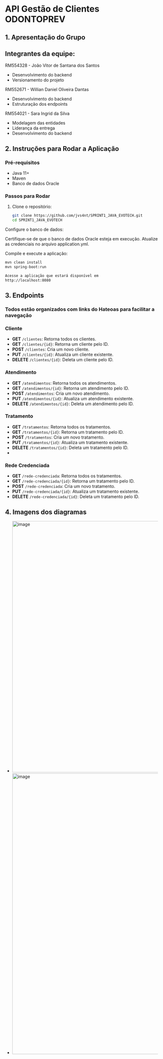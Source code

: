 # API Gestão de Clientes ODONTOPREV

## 1. Apresentação do Grupo

## Integrantes da equipe:

RM554328 - João Vitor de Santana dos Santos

- Desenvolvimento do backend
- Versionamento do projeto

RM552671 - Willian Daniel Oliveira Dantas

- Desenvolvimento do backend
- Estruturação dos endpoints

RM554021 - Sara Ingrid da Silva

- Modelagem das entidades
- Liderança da entrega
- Desenvolvimento do backend


## 2. Instruções para Rodar a Aplicação

### Pré-requisitos
- Java 11+
- Maven
- Banco de dados Oracle

### Passos para Rodar

1. Clone o repositório:
   ```bash
   git clone https://github.com/jvs4nt/SPRINT1_JAVA_EVOTECH.git
   cd SPRINT1_JAVA_EVOTECH
   
Configure o banco de dados:

Certifique-se de que o banco de dados Oracle esteja em execução.
Atualize as credenciais no arquivo application.yml.


Compile e execute a aplicação:

  ```bash
mvn clean install
mvn spring-boot:run

Acesse a aplicação que estará disponível em 
http://localhost:8080
```

## 3. Endpoints
### Todos estão organizados com links do Hateoas para facilitar a navegação

### Cliente

- **GET** `/clientes`: Retorna todos os clientes.
- **GET** `/clientes/{id}`: Retorna um cliente pelo ID.
- **POST** `/clientes`: Cria um novo cliente.
- **PUT** `/clientes/{id}`: Atualiza um cliente existente.
- **DELETE** `/clientes/{id}`: Deleta um cliente pelo ID.

### Atendimento

- **GET** `/atendimentos`: Retorna todos os atendimentos.
- **GET** `/atendimentos/{id}`: Retorna um atendimento pelo ID.
- **POST** `/atendimentos`: Cria um novo atendimento.
- **PUT** `/atendimentos/{id}`: Atualiza um atendimento existente.
- **DELETE** `/atendimentos/{id}`: Deleta um atendimento pelo ID.

### Tratamento

- **GET** `/tratamentos`: Retorna todos os tratamentos.
- **GET** `/tratamentos/{id}`: Retorna um tratamento pelo ID.
- **POST** `/tratamentos`: Cria um novo tratamento.
- **PUT** `/tratamentos/{id}`: Atualiza um tratamento existente.
- **DELETE** `/tratamentos/{id}`: Deleta um tratamento pelo ID.
- 
### Rede Credenciada

- **GET** `/rede-credenciada`: Retorna todos os tratamentos.
- **GET** `/rede-credenciada/{id}`: Retorna um tratamento pelo ID.
- **POST** `/rede-credenciada`: Cria um novo tratamento.
- **PUT** `/rede-credenciada/{id}`: Atualiza um tratamento existente.
- **DELETE** `/rede-credenciada/{id}`: Deleta um tratamento pelo ID.

## 4. Imagens dos diagramas

- <img width="826" alt="image" src="https://github.com/user-attachments/assets/a0fe22b6-e533-4fd3-b3e6-300a9a9c4c18">

- <img width="923" alt="image" src="https://github.com/user-attachments/assets/29f6afc2-defe-40f1-87cc-f2fb48a31e7c">

